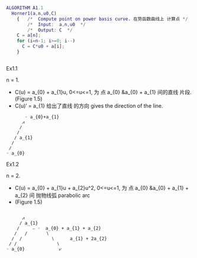 ``` Matlab
ALGORITHM A1.1
  Horner1(a,n,u0,C)
    {   /*  Compute point on power basis curve. 在势函数曲线上 计算点 */
        /*  Input:  a,n,u0  */
        /*  Output: C  */
    C = a[n];
    for (i=n-1; i>=0; i--)
      C = C*u0 + a[i];
    }
```

```

```

Ex1.1

n = 1. 
- C(u) = a_{0} + a_{1}u, 0<=u<=1, 为 点 a_{0} &a_{0} + a_{1} 间的直线 片段. (Figure 1.5)
- C(u)‘ = a_{1} 给出了直线 的方向 gives the direction of the line.

```
       ◦ a_{0}+a_{1}
      ⩘
     ∕
    ∕
   ∕ a_{1} 
  ∕
 ∕
◦ a_{0}
```

Ex1.2

n = 2.
- C(u) = a_{0} + a_{1}u + a_{2}u^2, 0<=u<=1, 为 点 a_{0} &a_{0} + a_{1} + a_{2} 间 抛物线弧 parabolic arc
- (Figure 1.5)

```
       
      ⩘
     ∕ a_{1}
    ∕     ⎯ ◦  a_{0} + a_{1} + a_{2}
   ∕   /       ∖
  ∕  /           ∖      a_{1} + 2a_{2}
 ∕ /               ∖
◦ a_{0}             ⩗

```

